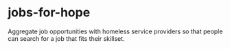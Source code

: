 # jobs-for-hope
Aggregate job opportunities with homeless service providers so that people can search for a job that fits their skillset.
